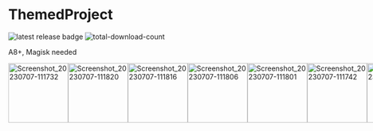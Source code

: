 # ThemedProject
![latest release badge](https://img.shields.io/github/v/release/Osanosa/ThemedProject?sort=semver)
![total-download-count](https://img.shields.io/github/downloads/Osanosa/ThemedProject/total?color=brightgreen)

A8+, Magisk needed


<div style="display:flex;">
  <img src="https://github.com/Magisk-Modules-Alt-Repo/ThemedProject/assets/80209416/354f56c4-16a2-4cc5-b794-eb8642fa5084" alt="Screenshot_20230707-111732" width="120">
  <img src="https://github.com/Magisk-Modules-Alt-Repo/ThemedProject/assets/80209416/5d9d537d-c256-4302-a19e-0f3ed8cb7bd5" alt="Screenshot_20230707-111820" width="120">
  <img src="https://github.com/Magisk-Modules-Alt-Repo/ThemedProject/assets/80209416/6ef294ee-0a3d-44f6-b57d-7fe8676f530a" alt="Screenshot_20230707-111816" width="120">
  <img src="https://github.com/Magisk-Modules-Alt-Repo/ThemedProject/assets/80209416/99f55e3c-980e-44e6-be33-be4f25896889" alt="Screenshot_20230707-111806" width="120">
  <img src="https://github.com/Magisk-Modules-Alt-Repo/ThemedProject/assets/80209416/a8ded42a-e52a-4521-b15e-cc878cace8ac" alt="Screenshot_20230707-111801" width="120">
  <img src="https://github.com/Magisk-Modules-Alt-Repo/ThemedProject/assets/80209416/9055b1f0-ea17-4a6d-9966-bcf924fae010" alt="Screenshot_20230707-111742" width="120">
  <img src="https://github.com/Magisk-Modules-Alt-Repo/ThemedProject/assets/80209416/2ba95fd4-807e-46d2-8b27-8ff59c4f5cf4" alt="Screenshot_20230707-111738" width="120">
</div>
